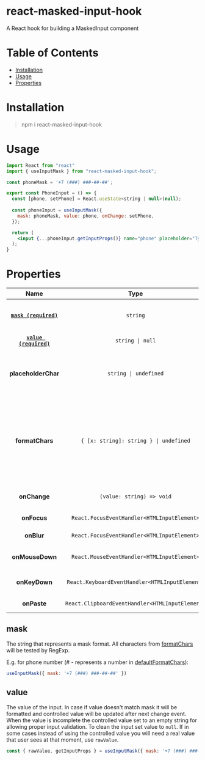 # react-masked-input-hook
A React hook for building a MaskedInput component

# Table of Contents

- [Installation](#installation)
- [Usage](#usage)
- [Properties](#properties)

# Installation

> npm i react-masked-input-hook

# Usage

```jsx
import React from "react"
import { useInputMask } from "react-masked-input-hook";

const phoneMask = '+7 (###) ###-##-##';

export const PhoneInput = () => {
  const [phone, setPhone] = React.useState<string | null>(null);
  
  const phoneInput = useInputMask({
    mask: phoneMask, value: phone, onChange: setPhone,
  });

  return (
    <input {...phoneInput.getInputProps()} name="phone" placeholder="Type your phone number..." />
  );
}
```

# Properties

| Name                                                      | Type                                            | Default                                      | Description                                                                                                    |
| :-------------------------------------------------------: | :---------------------------------------------: | :------------------------------------------: | :------------------------------------------------------------------------------------------------------------: |
| **[`mask (required)`](#mask)**                            | `string`                                        |                                              | The string that represents a mask format                                                                       |
| **[`value (required)`](#value)**                          | `string \| null`                                |                                              | The value of the input                                                                                         |
| **placeholderChar**                                       | `string \| undefined`                           | `_`                                          | A character that represents unfilled parts of the mask                                                         |
| **formatChars**                                           | `{ [x: string]: string } \| undefined`          | [defaultFormatChars](src/utils/constants.ts) | An object of rules where key represents a character from mask and value is a RegExp for testing that character |
| **onChange**                                              | `(value: string) => void`                       |                                              | Change event handler                                                                                           |
| **onFocus**                                               | `React.FocusEventHandler<HTMLInputElement>`     |                                              | Focus event handler                                                                                            |
| **onBlur**                                                | `React.FocusEventHandler<HTMLInputElement>`     |                                              | Blur event handler                                                                                             |
| **onMouseDown**                                           | `React.MouseEventHandler<HTMLInputElement>`     |                                              | MouseDown event handler                                                                                        |
| **onKeyDown**                                             | `React.KeyboardEventHandler<HTMLInputElement>`  |                                              | KeyDown event handler                                                                                          |
| **onPaste**                                               | `React.ClipboardEventHandler<HTMLInputElement>` |                                              | Paste event handler                                                                                            |

## mask

The string that represents a mask format. All characters from [formatChars](#formatChars) will be tested by RegExp.

E.g. for phone number (# - represents a number in [defaultFormatChars](src/utils/constants.ts)):
```js
useInputMask({ mask: '+7 (###) ###-##-##' })
```

## value

The value of the input. In case if value doesn't match mask it will be formatted and controlled value will be updated after next change event.
When the value is incomplete the controlled value set to an empty string for allowing proper input validation.
To clean the input set value to `null`.
If in some cases instead of using the controlled value you will need a real value that user sees at that moment, use `rawValue`.

```js
const { rawValue, getInputProps } = useInputMask({ mask: '+7 (###) ###-##-##' });
```
